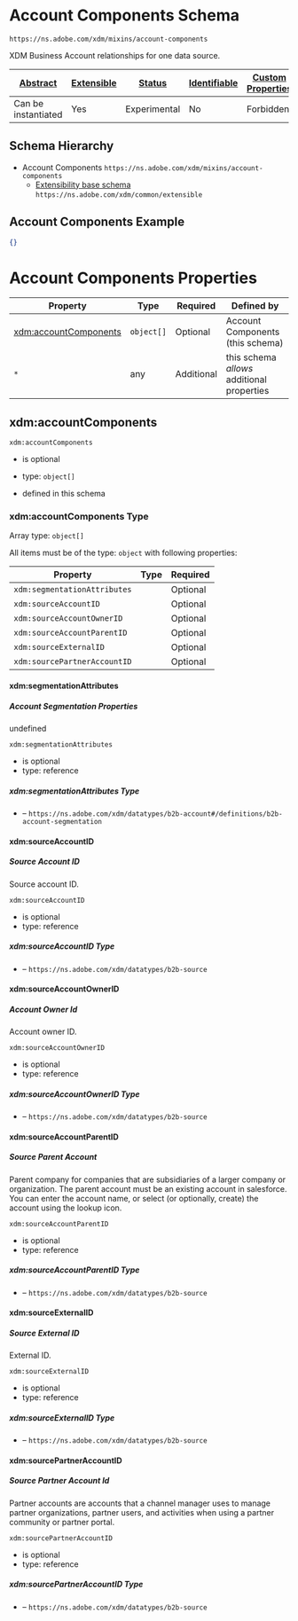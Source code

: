 
# Account Components Schema

```
https://ns.adobe.com/xdm/mixins/account-components
```

XDM Business Account relationships for one data source.

| [Abstract](../../../abstract.md) | [Extensible](../../../extensions.md) | [Status](../../../status.md) | [Identifiable](../../../id.md) | [Custom Properties](../../../extensions.md) | [Additional Properties](../../../extensions.md) | Defined In |
|----------------------------------|--------------------------------------|------------------------------|--------------------------------|---------------------------------------------|-------------------------------------------------|------------|
| Can be instantiated | Yes | Experimental | No | Forbidden | Permitted | [mixins/account/account-components.schema.json](mixins/account/account-components.schema.json) |
## Schema Hierarchy

* Account Components `https://ns.adobe.com/xdm/mixins/account-components`
  * [Extensibility base schema](../../datatypes/extensible.schema.md) `https://ns.adobe.com/xdm/common/extensible`


## Account Components Example
```json
{}
```

# Account Components Properties

| Property | Type | Required | Defined by |
|----------|------|----------|------------|
| [xdm:accountComponents](#xdmaccountcomponents) | `object[]` | Optional | Account Components (this schema) |
| `*` | any | Additional | this schema *allows* additional properties |

## xdm:accountComponents


`xdm:accountComponents`
* is optional
* type: `object[]`

* defined in this schema

### xdm:accountComponents Type


Array type: `object[]`

All items must be of the type:
`object` with following properties:


| Property | Type | Required |
|----------|------|----------|
| `xdm:segmentationAttributes`|  | Optional |
| `xdm:sourceAccountID`|  | Optional |
| `xdm:sourceAccountOwnerID`|  | Optional |
| `xdm:sourceAccountParentID`|  | Optional |
| `xdm:sourceExternalID`|  | Optional |
| `xdm:sourcePartnerAccountID`|  | Optional |



#### xdm:segmentationAttributes
##### Account Segmentation Properties

undefined

`xdm:segmentationAttributes`
* is optional
* type: reference

##### xdm:segmentationAttributes Type


* []() – `https://ns.adobe.com/xdm/datatypes/b2b-account#/definitions/b2b-account-segmentation`







#### xdm:sourceAccountID
##### Source Account ID

Source account ID.

`xdm:sourceAccountID`
* is optional
* type: reference

##### xdm:sourceAccountID Type


* []() – `https://ns.adobe.com/xdm/datatypes/b2b-source`







#### xdm:sourceAccountOwnerID
##### Account Owner Id

Account owner ID.

`xdm:sourceAccountOwnerID`
* is optional
* type: reference

##### xdm:sourceAccountOwnerID Type


* []() – `https://ns.adobe.com/xdm/datatypes/b2b-source`







#### xdm:sourceAccountParentID
##### Source Parent Account

Parent company for companies that are subsidiaries of a larger company or organization. The parent account must be an existing account in salesforce. You can enter the account name, or select (or optionally, create) the account using the lookup icon.

`xdm:sourceAccountParentID`
* is optional
* type: reference

##### xdm:sourceAccountParentID Type


* []() – `https://ns.adobe.com/xdm/datatypes/b2b-source`







#### xdm:sourceExternalID
##### Source External ID

External ID.

`xdm:sourceExternalID`
* is optional
* type: reference

##### xdm:sourceExternalID Type


* []() – `https://ns.adobe.com/xdm/datatypes/b2b-source`







#### xdm:sourcePartnerAccountID
##### Source Partner Account Id

Partner accounts are accounts that a channel manager uses to manage partner organizations, partner users, and activities when using a partner community or partner portal.

`xdm:sourcePartnerAccountID`
* is optional
* type: reference

##### xdm:sourcePartnerAccountID Type


* []() – `https://ns.adobe.com/xdm/datatypes/b2b-source`











